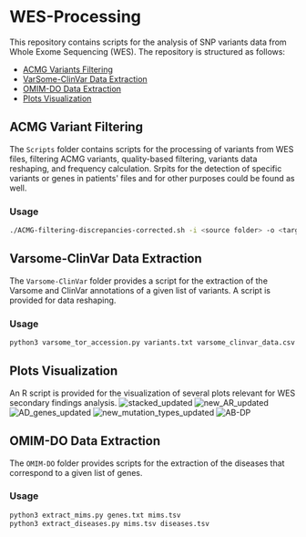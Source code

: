 # WES-Processing

This repository contains scripts for the analysis of SNP variants data from Whole Exome Sequencing (WES). The repository is structured as follows:

- [ACMG Variants Filtering](#Scripts)
- [VarSome-ClinVar Data Extraction](#Varsome-ClinVar)
- [OMIM-DO Data Extraction](#OMIM-DO)
- [Plots Visualization](#plots.Rmd)

## ACMG Variant Filtering
The `Scripts` folder contains scripts for the processing of variants from WES files, filtering ACMG variants, quality-based filtering, variants data reshaping, and frequency calculation. Srpits for the detection of specific variants or genes in patients' files and for other purposes could be found as well. 

### Usage
```bash
./ACMG-filtering-discrepancies-corrected.sh -i <source folder> -o <target folder>
```

## Varsome-ClinVar Data Extraction
The `Varsome-ClinVar` folder provides a script for the extraction of the Varsome and ClinVar annotations of a given list of variants. A script is provided for data reshaping.

### Usage
```bash
python3 varsome_tor_accession.py variants.txt varsome_clinvar_data.csv
```
## Plots Visualization
An R script is provided for the visualization of several plots relevant for WES secondary findings analysis.
![stacked_updated](https://github.com/yazid-hoblos/WES-Processing/assets/125372209/fe3fe297-e66b-4da9-baf1-ec94c9ea32ee)
![new_AR_updated](https://github.com/yazid-hoblos/WES-Processing/assets/125372209/9612d9c1-6847-4016-ab57-320cb4aaba40)
![AD_genes_updated](https://github.com/yazid-hoblos/WES-Processing/assets/125372209/ea3a9c66-f4b7-4e66-869c-6f4d7e020375)
![new_mutation_types_updated](https://github.com/yazid-hoblos/WES-Processing/assets/125372209/ae2fa0a0-f56a-4d62-8719-47ab14a2ef12)
![AB-DP](https://github.com/yazid-hoblos/WES-Processing/assets/125372209/a2135a96-f88a-484a-9df6-4a07f342f241)

## OMIM-DO Data Extraction
The `OMIM-DO` folder provides scripts for the extraction of the diseases that correspond to a given list of genes.

### Usage
```bash
python3 extract_mims.py genes.txt mims.tsv
python3 extract_diseases.py mims.tsv diseases.tsv
```




